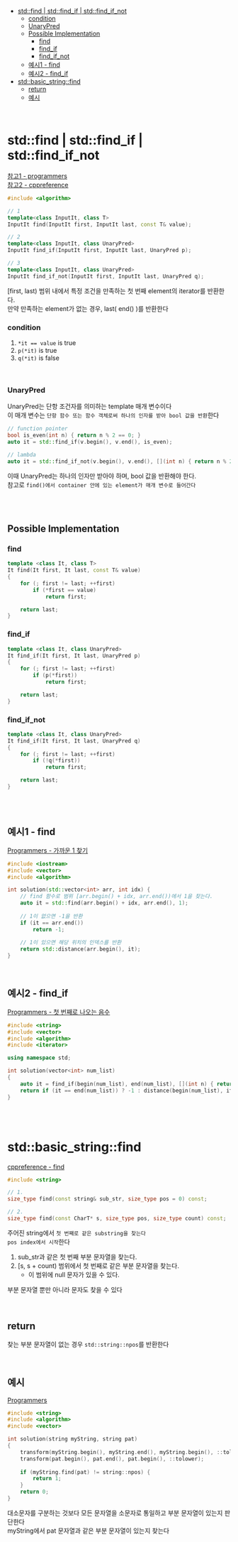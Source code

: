 - [std::find | std::find\_if | std::find\_if\_not](#stdfind--stdfind_if--stdfind_if_not)
    - [condition](#condition)
    - [UnaryPred](#unarypred)
  - [Possible Implementation](#possible-implementation)
    - [find](#find)
    - [find\_if](#find_if)
    - [find\_if\_not](#find_if_not)
  - [예시1 - find](#예시1---find)
  - [예시2 - find\_if](#예시2---find_if)
- [std::basic\_string::find](#stdbasic_stringfind)
  - [return](#return)
  - [예시](#예시)

<br>

# std::find | std::find_if | std::find_if_not
[ 참고1 - programmers ](https://devdocs.programmers.co.kr/cpp/algorithm/find)<br>
[ 참고2 - cppreference ](https://en.cppreference.com/w/cpp/algorithm/find)<br>
```cpp
#include <algorithm>

// 1
template<class InputIt, class T>
InputIt find(InputIt first, InputIt last, const T& value);

// 2
template<class InputIt, class UnaryPred>
InputIt find_if(InputIt first, InputIt last, UnaryPred p);

// 3
template<class InputIt, class UnaryPred>
InputIt find_if_not(InputIt first, InputIt last, UnaryPred q);
```
[first, last) 범위 내에서 특정 조건을 만족하는 첫 번째 element의 iterator를 반환한다.<br>
만약 만족하는 element가 없는 경우, last( end() )를 반환한다<br>

### condition
1. `*it == value` is true
2. `p(*it)` is true
3. `q(*it)` is false

<br>

### UnaryPred
UnaryPred는 단항 조건자를 의미하는 template 매개 변수이다<br>
이 매개 변수는 `단항 함수 또는 함수 객체로써 하나의 인자를 받아 bool 값을 반환`한다<br>

```cpp
// function pointer
bool is_even(int n) { return n % 2 == 0; }
auto it = std::find_if(v.begin(), v.end(), is_even);

// lambda
auto it = std::find_if_not(v.begin(), v.end(), [](int n) { return n % 2 == 0; });
```
이때 UnaryPred는 하나의 인자만 받아야 하며, bool 값을 반환해야 한다.<br>
참고로 `find()에서 container 안에 있는 element가 매개 변수로 들어간다`<br>

<br>
<br>

## Possible Implementation
### find
```cpp
template <class It, class T>
It find(It first, It last, const T& value)
{
    for (; first != last; ++first)
        if (*first == value)
            return first;

	return last;
}
```
### find_if
```cpp
template <class It, class UnaryPred>
It find_if(It first, It last, UnaryPred p)
{
    for (; first != last; ++first)
        if (p(*first))
            return first;

	return last;
}
```
### find_if_not
```cpp
template <class It, class UnaryPred>
It find_if(It first, It last, UnaryPred q)
{
    for (; first != last; ++first)
        if (!q(*first))
            return first;

	return last;
}
```

<br>
<br>

## 예시1 - find
[ Programmers - 가까운 1 찾기](https://school.programmers.co.kr/learn/courses/30/lessons/181898)<br>
```cpp
#include <iostream>
#include <vector>
#include <algorithm>

int solution(std::vector<int> arr, int idx) {
    // find 함수로 범위 [arr.begin() + idx, arr.end())에서 1을 찾는다.
    auto it = std::find(arr.begin() + idx, arr.end(), 1);
    
    // 1이 없으면 -1을 반환
    if (it == arr.end())
        return -1;
    
    // 1이 있으면 해당 위치의 인덱스를 반환
    return std::distance(arr.begin(), it);
}
```

<br>

## 예시2 - find_if
[Programmers - 첫 번째로 나오는 음수](https://school.programmers.co.kr/learn/courses/30/lessons/181896) <br>
```cpp
#include <string>
#include <vector>
#include <algorithm>
#include <iterator>

using namespace std;

int solution(vector<int> num_list)
{
    auto it = find_if(begin(num_list), end(num_list), [](int n) { return n < 0; });
    return if (it == end(num_list)) ? -1 : distance(begin(num_list), it);
}
```

<br>
<br>

# std::basic_string::find
[ cppreference - find ](https://en.cppreference.com/w/cpp/string/basic_string/find)<br>
```cpp
#include <string>

// 1.
size_type find(const string& sub_str, size_type pos = 0) const;

// 2.
size_type find(const CharT* s, size_type pos, size_type count) const;

```
주어진 string에서 `첫 번째로 같은 substring을 찾는다`<br>
`pos index에서 시작`한다<br>

1. sub_str과 같은 첫 번째 부분 문자열을 찾는다.
2. [s, s + count) 범위에서 첫 번째로 같은 부분 문자열을 찾는다.
   - 이 범위에 null 문자가 있을 수 있다.

부분 문자열 뿐만 아니라 문자도 찾을 수 있다<br>

<br>

## return
찾는 부분 문자열이 없는 경우 `std::string::npos`를 반환한다<br>


<br>

## 예시
[ Programmers ](https://school.programmers.co.kr/learn/courses/30/lessons/181878)<br>
```cpp
#include <string>
#include <algorithm>
#include <vector>

int solution(string myString, string pat)
{
    transform(myString.begin(), myString.end(), myString.begin(), ::tolower);
    transform(pat.begin(), pat.end(), pat.begin(), ::tolower);
    
    if (myString.find(pat) != string::npos) {
        return 1;
    }
    return 0;
}
```
대소문자를 구분하는 것보다 모든 문자열을 소문자로 통일하고 부분 문자열이 있는지 판단한다<br>
myString에서 pat 문자열과 같은 부분 문자열이 있는지 찾는다<br>